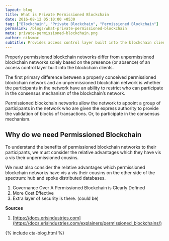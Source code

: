 ```yaml
---
layout: blog
title: What is Private Permissioned Blockchain
date: 2016-08-12 05:10:00 +0530
tag: ["Blockchain", "Private Blockchain", "Permissioned Blockchain"]
permalink: /blogs/what-private-permissioned-blockchain
meta: private-permissioned-blockchain.png
author: niksmac
subtitle: Provides access control layer built into the blockchain clients.
---
```


Properly permissioned blockchain networks differ from unpermissioned blockchain networks solely based on the presence (or absence) of an access control layer built into the blockchain clients.

The first primary difference between a properly conceived permissioned blockchain network and an unpermissioned blockchain network is whether the participants in the network have an ability to restrict who can participate in the consensus mechanism of the blockchain’s network.

Permissioned blockchain networks allow the network to appoint a group of participants in the network who are given the express authority to provide the validation of blocks of transactions. Or, to participate in the consensus mechanism.

## Why do we need Permissioned Blockchain

To understand the benefits of permissioned blockchain networks to their participants, we must consider the relative advantages which they have vis a vis their unpermissioned cousins.

We must also consider the relative advantages which permissioned blockchain networks have vis a vis their cousins on the other side of the spectrum: hub and spoke distributed databases.

1. Governance Over A Permissioned Blockchain is Clearly Defined
2. More Cost Effective
3. Extra layer of security is there. (could be)


**Sources**
 1. [https://docs.erisindustries.com](https://docs.erisindustries.com/explainers/permissioned_blockchains/)


{% include cta-blog.html %}
